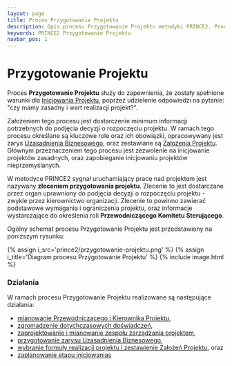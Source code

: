 ```yaml
---
layout: page
title: Proces Przygotowanie Projektu
description: Opis procesu Przygotowanie Projektu metodyki PRINCE2. Proces ten ma na celu zapewnienie, że zostały spełnione warunki dla Inicjowania Projeku.
keywords: PRINCE2 Przygotowanie Projektu
navbar_pos: 1
---
```

# Przygotowanie Projektu

Proces **Przygotowanie Projektu** służy do zapewnienia, że zostały spełnione warunki dla [Inicjowania Projektu](/prince2/inicjowanie-projektu),
poprzez udzielenie odpowiedzi na pytanie: "czy mamy zasadny i wart realizacji projekt?".

Założeniem tego procesu jest dostarczenie minimum informacji potrzebnych do podjęcia decyzji o rozpoczęciu projektu. W ramach tego procesu
określane są kluczowe role oraz ich obowiązki, opracowywany jest zarys [Uzasadnienia Biznesowego](/prince2/uzasadnienie-biznesowe), oraz zestawiane
są [Założenia Projektu](/prince2/zalozenia-projektu). Głównym przeznaczeniem tego procesu jest zezwolenie na inicjowanie projektów zasadnych,
oraz zapobieganie inicjowaniu projektów nieprzemyślanych.

W metodyce PRINCE2 sygnał uruchamiający prace nad projektem jest nazywany **zleceniem przygotowania projektu**. Zlecenie to jest dostarczane
przez organ uprawniony do podjęcia decyzji o rozpoczęciu projektu - zwykle przez kierownictwo organizacji. Zlecenie to powinno zawierać
podstawowe wymagania i ograniczenia projektu, oraz informacje wystarczające do określenia roli **Przewodniczącego Komitetu Sterującego**.

Ogólny schemat procesu Przygotowanie Projektu jest przedstawiony na poniższym rysunku:

{% assign i_src='prince2/przygotowanie-projektu.png' %}
{% assign i_title='Diagram procesu Przygotowanie Projektu' %}
{% include image.html %}

### Działania

W ramach procesu Przygotowanie Projektu realizowane są następujące działania:

  * [mianowanie Przewodniczącego i Kierownika Projektu](/prince2/przygotowanie-projektu/mianowanie-przewodniczacego-i-kierownika-projektu),
  * [zgromadzenie dotychczasowych doświadczeń](/prince2/przygotowanie-projektu/zgromadzenie-dotychczasowych-doswiadczen),
  * [zaprojektowanie i mianowanie zespołu zarządzania projektem](/prince2/przygotowanie-projektu/projektowanie-zespolu-zarzadzania-projektem-i-mianowanie-jego-czlonkow),
  * [przygotowanie zarysu Uzasadnienia Biznesowego](/prince2/przygotowanie-projektu/przygotowanie-zarysu-uzasadnienia-biznesowego),
  * [wybranie formuły realizacji projektu i zestawienie Założeń Projektu](/prince2/przygotowanie-projektu/wybranie-formuly-realizacji-projektu-i-zestawienie-zalozen-projektu), oraz
  * [zaplanowanie etapu inicjowanias](/prince2/przygotowanie-projektu/planowanie-etapu-inicjowania)